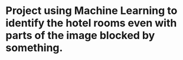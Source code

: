 # Project using Machine Learning to identify the hotel rooms even with parts of the image blocked by something.

